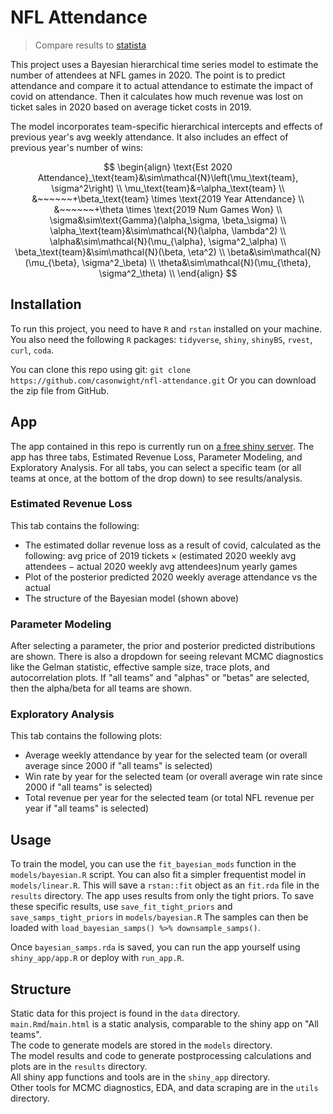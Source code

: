 # NFL Attendance
> Compare results to [statista](https://www.statista.com/statistics/1130256/ticket-revenue-loss-nfl-coronavirus-team/)

This project uses a Bayesian hierarchical time series model to estimate the number of attendees at NFL games in 2020. The point is to predict attendance and compare it to actual attendance to estimate the impact of covid on attendance. Then it calculates how much revenue was lost on ticket sales in 2020 based on average ticket costs in 2019.

The model incorporates team-specific hierarchical intercepts and effects of previous year's avg weekly attendance.
It also includes an effect of previous year's number of wins:  

$$
\begin{align}
\text{Est 2020 Attendance}_\text{team}&\sim\mathcal{N}\left(\mu_\text{team}, \sigma^2\right) \\
\mu_\text{team}&=\alpha_\text{team} \\
      &~~~~~~+\beta_\text{team} \times \text{2019 Year Attendance} \\
      &~~~~~~+\theta \times \text{2019 Num Games Won} \\
\sigma&\sim\text{Gamma}(\alpha_\sigma, \beta_\sigma) \\
\alpha_\text{team}&\sim\mathcal{N}(\alpha, \lambda^2) \\
\alpha&\sim\mathcal{N}(\mu_{\alpha}, \sigma^2_\alpha) \\
\beta_\text{team}&\sim\mathcal{N}(\beta, \eta^2) \\
\beta&\sim\mathcal{N}(\mu_{\beta}, \sigma^2_\beta) \\
\theta&\sim\mathcal{N}(\mu_{\theta}, \sigma^2_\theta) \\
\end{align}
$$

## Installation
To run this project, you need to have `R` and `rstan` installed on your machine. You also need the following `R` packages: `tidyverse`, `shiny`, `shinyBS`, `rvest`, `curl`, `coda`.

You can clone this repo using git:
`git clone https://github.com/casonwight/nfl-attendance.git`
Or you can download the zip file from GitHub.

## App
The app contained in this repo is currently run on [a free shiny server](https://cason-wight.shinyapps.io/nflattendance/).
The app has three tabs, Estimated Revenue Loss, Parameter Modeling, and Exploratory Analysis.
For all tabs, you can select a specific team (or all teams at once, at the bottom of the drop down) to see results/analysis.

### Estimated Revenue Loss

This tab contains the following: 
- The estimated dollar revenue loss as a result of covid, calculated as the following:
$\text{avg price of 2019 tickets}\times(\text{estimated 2020 weekly avg attendees}-\text{actual 2020 weekly avg attendees})\text{num yearly games}$
- Plot of the posterior predicted 2020 weekly average attendance vs the actual
- The structure of the Bayesian model (shown above)

### Parameter Modeling
After selecting a parameter, the prior and posterior predicted distributions are shown.
There is also a dropdown for seeing relevant MCMC diagnostics like the Gelman statistic, effective sample size, trace plots, and autocorrelation plots.
If "all teams" and "alphas" or "betas" are selected, then the alpha/beta for all teams are shown.

### Exploratory Analysis
This tab contains the following plots:
- Average weekly attendance by year for the selected team (or overall average since 2000 if "all teams" is selected)
- Win rate by year for the selected team (or overall average win rate since 2000 if "all teams" is selected)
- Total revenue per year for the selected team (or total NFL revenue per year if "all teams" is selected)

## Usage
To train the model, you can use the `fit_bayesian_mods` function in the `models/bayesian.R` script. You can also fit a simpler frequentist model in `models/linear.R`. 
This will save a `rstan::fit` object as an `fit.rda` file in the `results` directory.
The app uses results from only the tight priors.
To save these specific results, use `save_fit_tight_priors` and `save_samps_tight_priors` in `models/bayesian.R`
The samples can then be loaded with `load_bayesian_samps() %>% downsample_samps()`.

Once `bayesian_samps.rda` is saved, you can run the app yourself using `shiny_app/app.R` or deploy with `run_app.R`.

## Structure
Static data for this project is found in the `data` directory.  
`main.Rmd`/`main.html` is a static analysis, comparable to the shiny app on "All teams".  
The code to generate models are stored in the `models` directory.  
The model results and code to generate postprocessing calculations and plots are in the `results` directory.  
All shiny app functions and tools are in the `shiny_app` directory.  
Other tools for MCMC diagnostics, EDA, and data scraping are in the `utils` directory.  